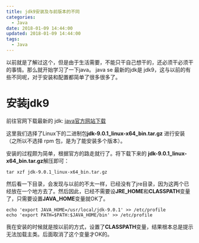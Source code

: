 ```yaml
---
title: jdk9安装及与前版本的不同
categories:
  - Java
date: 2018-01-09 14:44:00
updated: 2018-01-09 14:44:00
tags:
  - Java
---
```

以前就是了解过这个，但是由于生活需要，不能只干自己想干的，还必须干必须干的事情。那么就开始学习了一下java。
java se 最新的jdk是 jdk9，这与以前的有些不同呢，对于安装和配置都简单了很多很多了。
<!--more-->
# 安装jdk9
前往官网下载最新的 jdk: [java官方网站下载](http://www.oracle.com/technetwork/java/javase/downloads/jdk9-downloads-3848520.html)

这里我们选择了Linux下的二进制包**jdk-9.0.1_linux-x64_bin.tar.gz** 进行安装（之所以不选择 rpm 包，是为了能安装多个版本）。

安装的过程颇为简单，根据官方的路走就行了。将下载下来的 **jdk-9.0.1_linux-x64_bin.tar.gz**解压即可：

	tar xzf jdk-9.0.1_linux-x64_bin.tar.gz

然后看一下目录，会发现与以前的不太一样，已经没有了jre目录，因为这两个已经放在一个地方去了。然后因此，已经不需要设**JRE_HOME**和**CLASSPATH**变量了，只需要设置**JAVA_HOME**变量就OK了。

	echo 'export JAVA_HOME=/usr/local/jdk-9.0.1' >> /etc/profile
	echo 'export PATH=$PATH:$JAVA_HOME/bin' >> /etc/profile

我在安装的时候就是按以前的方式，设置了**CLASSPATH**变量，结果根本总是提示无法加载主类。后面取消了这个变量才OK的。
